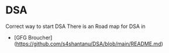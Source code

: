 # DSA
Correct way to start DSA
There is an Road map for DSA in 
* [GFG Broucher] (https://github.com/s4shantanu/DSA/blob/main/README.md)
